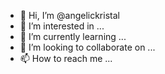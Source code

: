 - 👋 Hi, I’m @angelickristal
- 👀 I’m interested in ...
- 🌱 I’m currently learning ...
- 💞️ I’m looking to collaborate on ...
- 📫 How to reach me ...

<!---
angelickristal/angelickristal is a ✨ special ✨ repository because its `README.md` (this file) appears on your GitHub profile.
You can click the Preview link to take a look at your changes.
--->
